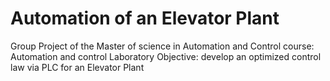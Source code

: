 # Automation of an Elevator Plant 
Group Project of the Master of science in Automation and Control course: Automation and control Laboratory
Objective: develop an optimized control law via PLC for an Elevator Plant  
